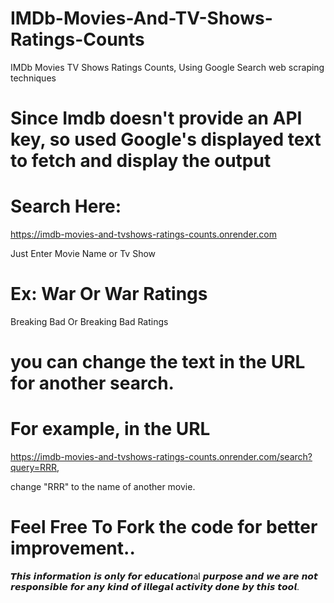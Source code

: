 # IMDb-Movies-And-TV-Shows-Ratings-Counts

IMDb Movies TV Shows Ratings Counts, Using Google Search web scraping techniques

# Since Imdb doesn't provide an API key, so used Google's displayed text to fetch and display the output

# Search Here:

https://imdb-movies-and-tvshows-ratings-counts.onrender.com

Just Enter Movie Name or Tv Show 

# Ex: War Or War Ratings 

Breaking Bad Or Breaking Bad Ratings

# you can change the text in the URL for another search.

# For example, in the URL 

https://imdb-movies-and-tvshows-ratings-counts.onrender.com/search?query=RRR,

change "RRR" to the name of another movie.

# Feel Free To Fork the code for better improvement..

𝙏𝙝𝙞𝙨 𝙞𝙣𝙛𝙤𝙧𝙢𝙖𝙩𝙞𝙤𝙣 𝙞𝙨 𝙤𝙣𝙡𝙮 𝙛𝙤𝙧 𝙚𝙙𝙪𝙘𝙖𝙩𝙞𝙤𝙣al 𝙥𝙪𝙧𝙥𝙤𝙨𝙚 𝙖𝙣𝙙 𝙬𝙚 𝙖𝙧𝙚 𝙣𝙤𝙩 𝙧𝙚𝙨𝙥𝙤𝙣𝙨𝙞𝙗𝙡𝙚 𝙛𝙤𝙧 𝙖𝙣𝙮 𝙠𝙞𝙣𝙙 𝙤𝙛 𝙞𝙡𝙡𝙚𝙜𝙖𝙡 𝙖𝙘𝙩𝙞𝙫𝙞𝙩𝙮 𝙙𝙤𝙣𝙚 𝙗𝙮 𝙩𝙝𝙞𝙨 𝙩𝙤𝙤𝙡.
